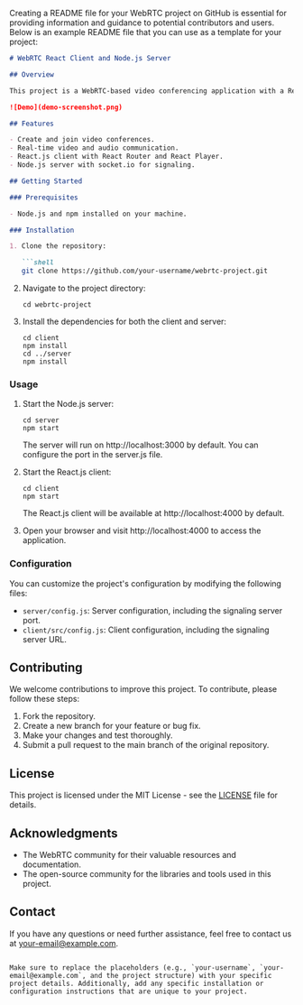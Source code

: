 Creating a README file for your WebRTC project on GitHub is essential for providing information and guidance to potential contributors and users. Below is an example README file that you can use as a template for your project:

```markdown
# WebRTC React Client and Node.js Server

## Overview

This project is a WebRTC-based video conferencing application with a React.js client and a Node.js server using socket.io. It allows users to create and join video conferences with ease. The project leverages the power of WebRTC for real-time communication and React.js for the client-side interface.

![Demo](demo-screenshot.png)

## Features

- Create and join video conferences.
- Real-time video and audio communication.
- React.js client with React Router and React Player.
- Node.js server with socket.io for signaling.

## Getting Started

### Prerequisites

- Node.js and npm installed on your machine.

### Installation

1. Clone the repository:

   ```shell
   git clone https://github.com/your-username/webrtc-project.git
   ```

2. Navigate to the project directory:

   ```shell
   cd webrtc-project
   ```

3. Install the dependencies for both the client and server:

   ```shell
   cd client
   npm install
   cd ../server
   npm install
   ```

### Usage

1. Start the Node.js server:

   ```shell
   cd server
   npm start
   ```

   The server will run on http://localhost:3000 by default. You can configure the port in the server.js file.

2. Start the React.js client:

   ```shell
   cd client
   npm start
   ```

   The React.js client will be available at http://localhost:4000 by default.

3. Open your browser and visit http://localhost:4000 to access the application.

### Configuration

You can customize the project's configuration by modifying the following files:

- `server/config.js`: Server configuration, including the signaling server port.
- `client/src/config.js`: Client configuration, including the signaling server URL.

## Contributing

We welcome contributions to improve this project. To contribute, please follow these steps:

1. Fork the repository.
2. Create a new branch for your feature or bug fix.
3. Make your changes and test thoroughly.
4. Submit a pull request to the main branch of the original repository.

## License

This project is licensed under the MIT License - see the [LICENSE](LICENSE) file for details.

## Acknowledgments

- The WebRTC community for their valuable resources and documentation.
- The open-source community for the libraries and tools used in this project.

## Contact

If you have any questions or need further assistance, feel free to contact us at [your-email@example.com](mailto:your-email@example.com).

```

Make sure to replace the placeholders (e.g., `your-username`, `your-email@example.com`, and the project structure) with your specific project details. Additionally, add any specific installation or configuration instructions that are unique to your project.
